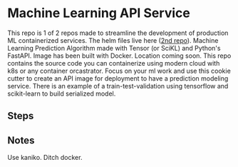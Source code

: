 # Machine Learning API Service 

This repo is 1 of 2 repos made to streamline the development of production ML containerized services. The helm files live here ([2nd repo](https://github.com/degrasse-python/ml-service)). Machine Learning Prediction Algorithm made with Tensor (or SciKL) and Python's FastAPI. Image has been built with Docker. Location coming soon.
This repo contains the source code you can containerize using modern cloud with k8s or any container orcastrator. 
Focus on your ml work and use this cookie cutter to create an API image for deployment to have a prediction modeling service.
There is an example of a train-test-validation using tensorflow and scikit-learn to build serialized model. 


## Steps



## Notes
Use kaniko. Ditch docker.